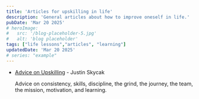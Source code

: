 ```yaml
---
title: 'Articles for upskilling in life'
description: 'General articles about how to improve oneself in life.'
pubDate: 'Mar 20 2025'
# heroImage: 
#   src: '/blog-placeholder-5.jpg'
#   alt: 'blog placeholder'
tags: ["life lessons","articles", "learning"]
updatedDate: 'Mar 20 2025'
# series: "example"
---
```


- [Advice on Upskilling](https://www.justinmath.com/advice-on-upskilling/) - Justin Skycak

  Advice on consistency, skills, discipline, the grind, the journey, the team, the mission, motivation, and learning.